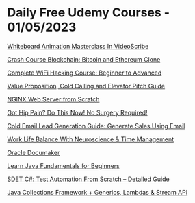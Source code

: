 # Daily Free Udemy Courses - 01/05/2023

[Whiteboard Animation Masterclass In VideoScribe](https://www.udemy.com/course/whiteboard-animation-masterclass-in-videoscribe/?couponCode=NEWTRY30APRIL)
[Crash Course Blockchain: Bitcoin and Ethereum Clone](https://www.udemy.com/course/crash-course-bitcoin-and-blockchain-hands-on-javascript/?couponCode=HARDWAREACADEMY6)
[Complete WiFi Hacking Course: Beginner to Advanced](https://www.udemy.com/course/complete-wifi-hacking-course/?couponCode=WIFIHACKS212)
[Value Proposition, Cold Calling and Elevator Pitch Guide](https://www.udemy.com/course/value-proposition-cold-calling-and-elevator-pitch-tareq-hajj/?couponCode=122B7281BFA8FE861F73)
[NGINX Web Server from Scratch](https://www.udemy.com/course/nginx-web-server/?couponCode=NGINXSERVER444)
[Got Hip Pain? Do This Now! No Surgery Required!](https://www.udemy.com/course/got-hip-pain-do-this-now-no-surgery-required/?couponCode=0960C724108A219CB30F)
[Cold Email Lead Generation Guide: Generate Sales Using Email](https://www.udemy.com/course/cold-email-lead-generation-guide-generate-sales-using-email-tareq-hajj/?couponCode=F4DC7A2E92B61EFEEC0F)
[Work Life Balance With Neuroscience & Time Management](https://www.udemy.com/course/work-life-balance-with-neuroscience-and-time-management/?couponCode=70D1DF54365C45738B85)
[Oracle Documaker](https://www.udemy.com/course/oracle-documaker/?couponCode=BF2B1EC6CAD28C18AC5C)
[Learn Java Fundamentals for Beginners](https://www.udemy.com/course/learn-java-fundamentals-for-beginners/?couponCode=624ADEF0DB5A688D7AB3)
[SDET C#: Test Automation From Scratch – Detailed Guide](https://www.udemy.com/course/sdet-c-test-automation-from-scratch/?couponCode=65139BF4C374292253AF)
[Java Collections Framework + Generics, Lambdas & Stream API](https://www.udemy.com/course/java-collections-framework-learnit/?couponCode=85FBE96316D7F8D85414)
